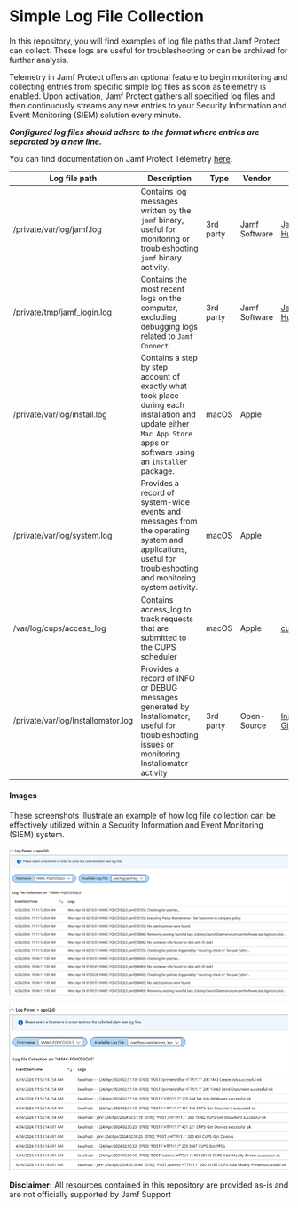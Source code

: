 
# Simple Log File Collection

In this repository, you will find examples of log file paths that Jamf Protect can collect. These logs are useful for troubleshooting or can be archived for further analysis.

Telemetry in Jamf Protect offers an optional feature to begin monitoring and collecting entries from specific simple log files as soon as telemetry is enabled. Upon activation, Jamf Protect gathers all specified log files and then continuously streams any new entries to your Security Information and Event Monitoring (SIEM) solution every minute.

**_Configured log files should adhere to the format where entries are separated by a new line._**

You can find documentation on Jamf Protect Telemetry [here](https://learn.jamf.com/en-US/bundle/jamf-protect-documentation/page/Telemetry.html).

| Log file path | Description     | Type  | Vendor  | Links        |
|---------------|-----------------|---------|---------|-------------|
| /private/var/log/jamf.log | Contains log messages written by the `jamf` binary, useful for monitoring or troubleshooting `jamf` binary activity. | 3rd party   | Jamf Software   | [Jamf Learn Hub](https://learn.jamf.com/en-US/bundle/jamf-pro-documentation-current/page/Components_Installed_on_Managed_Computers.html#d25090e329)
| /private/tmp/jamf_login.log | Contains the most recent logs on the computer, excluding debugging logs related to `Jamf Connect`. | 3rd party   | Jamf Software   | [Jamf Learn Hub](https://learn.jamf.com/en-US/bundle/jamf-pro-documentation-current/page/Components_Installed_on_Managed_Computers.html#d25090e329)
| /private/var/log/install.log | Contains a step by step account of exactly what took place during each installation and update either `Mac App Store` apps or software using an `Installer` package. | macOS   | Apple |
| /private/var/log/system.log | Provides a record of system-wide events and messages from the operating system and applications, useful for troubleshooting and monitoring system activity. | macOS   | Apple |
| /var/log/cups/access_log | Contains access_log to track requests that are submitted to the CUPS scheduler | macOS   | Apple | [cups.org](https://www.cups.org/doc/man-cupsd-logs.html)
| /private/var/log/Installomator.log | Provides a record of INFO or DEBUG messages generated by Installomator, useful for troubleshooting issues or monitoring Installomator activity | 3rd party   | Open-Source | [Installomator GitHub](https://github.com/Installomator/Installomator/blob/main/Installomator.sh#L423)


#### Images

These screenshots illustrate an example of how log file collection can be effectively utilized within a Security Information and Event Monitoring (SIEM) system.

![jamf_log](./img/jamf_log.png)

![cups_access_log](./img/cups_access_log.png)



**Disclaimer:** All resources contained in this repository are provided as-is and are not officially supported by Jamf Support